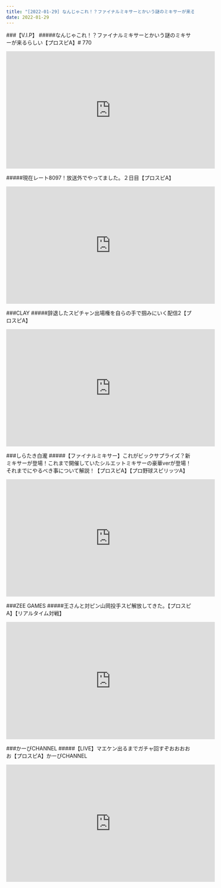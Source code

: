 ```yaml
---
title: "[2022-01-29] なんじゃこれ！？ファイナルミキサーとかいう謎のミキサーが来るらしい【プロスピA】# 770 他"
date: 2022-01-29
---
```

###【V.I.P】
#####なんじゃこれ！？ファイナルミキサーとかいう謎のミキサーが来るらしい【プロスピA】# 770
<iframe width="560" height="315" src="https://www.youtube.com/embed/PAgJjhmGuhc" frameborder="0" allow="accelerometer; autoplay; clipboard-write; encrypted-media; gyroscope; picture-in-picture" allowfullscreen></iframe>

#####現在レート8097！放送外でやってました。２日目【プロスピA】
<iframe width="560" height="315" src="https://www.youtube.com/embed/_kFAxvorflE" frameborder="0" allow="accelerometer; autoplay; clipboard-write; encrypted-media; gyroscope; picture-in-picture" allowfullscreen></iframe>

###CLAY
#####辞退したスピチャン出場権を自らの手で掴みにいく配信2【プロスピA】
<iframe width="560" height="315" src="https://www.youtube.com/embed/BIeqJx-HlQs" frameborder="0" allow="accelerometer; autoplay; clipboard-write; encrypted-media; gyroscope; picture-in-picture" allowfullscreen></iframe>

###しらたき白瀧
#####【ファイナルミキサー】これがビックサプライズ？新ミキサーが登場！これまで開催していたシルエットミキサーの豪華verが登場！それまでにやるべき事について解説！【プロスピA】【プロ野球スピリッツA】
<iframe width="560" height="315" src="https://www.youtube.com/embed/buv-4GkM_9s" frameborder="0" allow="accelerometer; autoplay; clipboard-write; encrypted-media; gyroscope; picture-in-picture" allowfullscreen></iframe>

###ZEE GAMES
#####王さんと対ピン山岡投手スピ解放してきた。【プロスピA】【リアルタイム対戦】
<iframe width="560" height="315" src="https://www.youtube.com/embed/JX0XA8aiIHc" frameborder="0" allow="accelerometer; autoplay; clipboard-write; encrypted-media; gyroscope; picture-in-picture" allowfullscreen></iframe>

###かーぴCHANNEL
#####【LIVE】マエケン出るまでガチャ回すぞおおおおお【プロスピA】かーぴCHANNEL
<iframe width="560" height="315" src="https://www.youtube.com/embed/p3dU0b8rYfg" frameborder="0" allow="accelerometer; autoplay; clipboard-write; encrypted-media; gyroscope; picture-in-picture" allowfullscreen></iframe>

